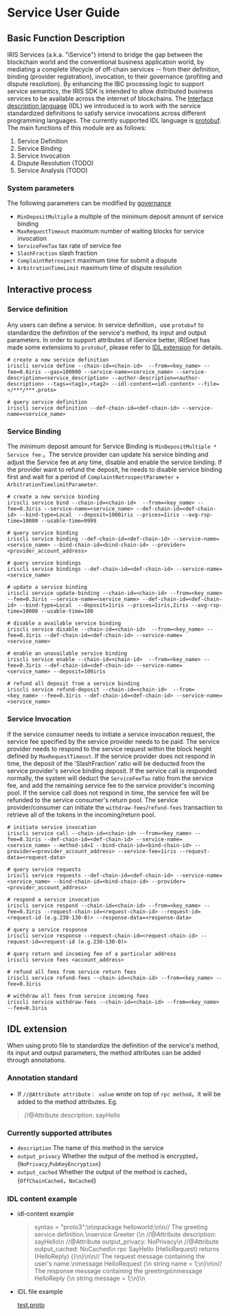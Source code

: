 # Service User Guide

## Basic Function Description
IRIS Services (a.k.a. "iService") intend to bridge the gap between the blockchain world and the conventional business application world, by mediating a complete lifecycle of off-chain services -- from their definition, binding (provider registration), invocation, to their governance (profiling and dispute resolution). By enhancing the IBC processing logic to support service semantics, the IRIS SDK is intended to allow distributed business services to be available across the internet of blockchains. The [Interface description language](https://en.wikipedia.org/wiki/Interface_description_language) (IDL) we introduced is
to work with the service standardized definitions to satisfy service invocations across different programming languages.
The currently supported IDL language is [protobuf](https://developers.google.com/protocol-buffers/). The main functions of this module are as follows:
1. Service Definition
2. Service Binding
3. Service Invocation
4. Dispute Resolution (TODO)
5. Service Analysis (TODO)

### System parameters
The following parameters can be modified by [governance](governance.md)

* `MinDepositMultiple`    a multiple of the minimum deposit amount of service binding
* `MaxRequestTimeout`     maximum number of waiting blocks for service invocation
* `ServiceFeeTax`         tax rate of service fee
* `SlashFraction`         slash fraction
* `ComplaintRetrospect`   maximum time for submit a dispute
* `ArbitrationTimeLimit`  maximum time of dispute resolution

## Interactive process

### Service definition

Any users can define a service. In service definition，use `protobuf` to standardize the definition of the service's method, its input and output parameters. In order to support attributes of iService better, IRISnet has made some extensions to `protobuf`, please refer to [IDL extension](#idl-extension) for details.

```
# create a new service definition
iriscli service define --chain-id=<chain-id>  --from=<key_name> --fee=0.6iris --gas=100000 --service-name=<service_name> --service-description=<service_description> --author-description=<author-description> --tags=<tag1>,<tag2> --idl-content=<idl-content> --file=</***/***.proto>

# query service definition
iriscli service definition --def-chain-id=<def-chain-id> --service-name=<service_name>
```

### Service Binding

The minimum deposit amount for Service Binding is `MinDepositMultiple * Service fee` 。The service provider can update his service binding and adjust the Service fee at any time, disable and enable the service binding. If the provider want to refund the deposit, he needs to disable service binding first and wait for a period of `ComplaintRetrospectParameter` + `ArbitrationTimelimitParameter`.

```
# create a new service binding
iriscli service bind --chain-id=<chain-id>  --from=<key_name> --fee=0.3iris --service-name=<service_name> --def-chain-id=<def-chain-id> --bind-type=Local  --deposit=1000iris --prices=1iris --avg-rsp-time=10000 --usable-time=9999

# query service binding
iriscli service binding --def-chain-id=<def-chain-id> --service-name=<service_name> --bind-chain-id=<bind-chain-id> --provider=<provider_account_address>

# query service bindings
iriscli service bindings --def-chain-id=<def-chain-id> --service-name=<service_name>

# update a service binding
iriscli service update-binding --chain-id=<chain-id> --from=<key_name> --fee=0.3iris --service-name=<service_name> --def-chain-id=<def-chain-id> --bind-type=Local  --deposit=1iris --prices=1iris,2iris --avg-rsp-time=10000 --usable-time=100

# disable a available service binding
iriscli service disable --chain-id=<chain-id>  --from=<key_name> --fee=0.3iris --def-chain-id=<def-chain-id> --service-name=<service_name>

# enable an unavailable service binding
iriscli service enable --chain-id=<chain-id>  --from=<key_name> --fee=0.3iris --def-chain-id=<def-chain-id> --service-name=<service_name> --deposit=100iris

# refund all deposit from a service binding
iriscli service refund-deposit --chain-id=<chain-id>  --from=<key_name> --fee=0.3iris --def-chain-id=<def-chain-id> --service-name=<service_name>
```

### Service Invocation

If the service consumer needs to initiate a service invocation request, the service fee specified by the service provider needs to be paid. The service provider needs to respond to the service request within the block height defined by `MaxRequestTimeout`. If the service provider does not respond in time, the deposit of the 'SlashFraction' ratio will be deducted from the service provider's service binding deposit. If the service call is responded normally, the system will deduct the `ServiceFeeTax` ratio from the service fee, and add the remaining service fee to the service provider's incoming pool. If the service call does not respond in time, the service fee will be refunded to the service consumer's return pool. The service provider/consumer can initiate the `withdraw-fees`/`refund-fees` transaction to retrieve all of the tokens in the incoming/return pool.

```
# initiate service invocation
iriscli service call --chain-id=<chain-id> --from=<key_name> --fee=0.3iris --def-chain-id=<def-chain-id> --service-name=<service_name> --method-id=1 --bind-chain-id=<bind-chain-id> --provider=<provider_account_address> --service-fee=1iris --request-data=<request-data>

# query service requests
iriscli service requests --def-chain-id=<def-chain-id> --service-name=<service_name> --bind-chain-id=<bind-chain-id> --provider=<provider_account_address>

# respond a service invocation
iriscli service respond --chain-id=<chain-id> --from=<key_name> --fee=0.3iris --request-chain-id=<request-chain-id> --request-id=<request-id (e.g.230-130-0)> --response-data=<response-data>

# query a service response
iriscli service response --request-chain-id=<request-chain-id> --request-id=<request-id (e.g.230-130-0)>

# query return and incoming fee of a particular address
iriscli service fees <account_address>

# refund all fees from service return fees
iriscli service refund-fees --chain-id=<chain-id> --from=<key_name> --fee=0.3iris

# withdraw all fees from service incoming fees
iriscli service withdraw-fees --chain-id=<chain-id> --from=<key_name> --fee=0.3iris
```

## IDL extension
When using proto file to standardize the definition of the service's method, its input and output parameters, the method attributes can be added through annotations.

### Annotation standard
* If `//@Attribute attribute： value` wrote on top of `rpc method`，it will be added to the method attributes. Eg.
> //@Attribute description: sayHello

### Currently supported attributes
* `description` The name of this method in the service
* `output_privacy` Whether the output of the method is encrypted，{`NoPrivacy`,`PubKeyEncryption`}
* `output_cached` Whether the output of the method is cached，{`OffChainCached`，`NoCached`}

### IDL content example
* idl-content example

    > syntax = \"proto3\";\n\npackage helloworld;\n\n// The greeting service definition.\nservice Greeter {\n    //@Attribute description: sayHello\n    //@Attribute output_privacy: NoPrivacy\n    //@Attribute output_cached: NoCached\n    rpc SayHello (HelloRequest) returns (HelloReply) {}\n}\n\n// The request message containing the user's name.\nmessage HelloRequest {\n    string name = 1;\n}\n\n// The response message containing the greetings\nmessage HelloReply {\n    string message = 1;\n}\n

* IDL file example

    [test.proto](https://github.com/irisnet/irishub/blob/master/docs/features/test.proto)
